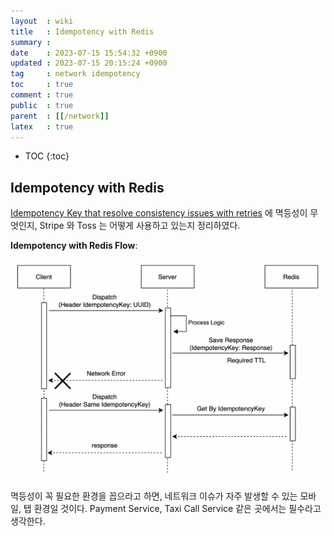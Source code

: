```yaml
---
layout  : wiki
title   : Idempotency with Redis
summary : 
date    : 2023-07-15 15:54:32 +0900
updated : 2023-07-15 20:15:24 +0900
tag     : network idempotency
toc     : true
comment : true
public  : true
parent  : [[/network]]
latex   : true
---
```

* TOC
{:toc}

## Idempotency with Redis

[Idempotency Key that resolve consistency issues with retries](https://baekjungho.github.io/wiki/troubleshooting/troubleshooting-idempotency/#idempotent)
에 멱등성이 무엇인지, Stripe 와 Toss 는 어떻게 사용하고 있는지 정리하였다.

__Idempotency with Redis Flow__:

![](/resource/wiki/network-idempotency/idempotency.png)

멱등성이 꼭 필요한 환경을 꼽으라고 하면, 네트워크 이슈가 자주 발생할 수 있는 모바일, 탭 환경일 것이다.
Payment Service, Taxi Call Service 같은 곳에서는 필수라고 생각한다.
